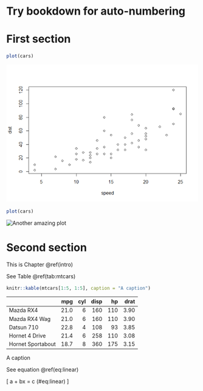Try bookdown for auto-numbering
================

# First section

``` r
plot(cars)
```

![An amazing plot](try_bookdown_files/figure-gfm/unnamed-chunk-1-1.png)

``` r
plot(cars)
```

![Another amazing
plot](try_bookdown_files/figure-gfm/unnamed-chunk-2-1.png)

# Second section

This is Chapter @ref(intro)

See Table @ref(tab:mtcars)

``` r
knitr::kable(mtcars[1:5, 1:5], caption = "A caption")
```

|                   |  mpg | cyl | disp |  hp | drat |
| ----------------- | ---: | --: | ---: | --: | ---: |
| Mazda RX4         | 21.0 |   6 |  160 | 110 | 3.90 |
| Mazda RX4 Wag     | 21.0 |   6 |  160 | 110 | 3.90 |
| Datsun 710        | 22.8 |   4 |  108 |  93 | 3.85 |
| Hornet 4 Drive    | 21.4 |   6 |  258 | 110 | 3.08 |
| Hornet Sportabout | 18.7 |   8 |  360 | 175 | 3.15 |

A caption

See equation @ref(eq:linear)

\[
a + bx = c  (\#eq:linear)
\]

